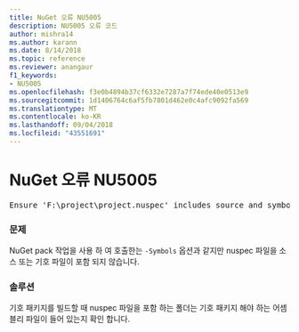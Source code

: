 ```yaml
---
title: NuGet 오류 NU5005
description: NU5005 오류 코드
author: mishra14
ms.author: karann
ms.date: 8/14/2018
ms.topic: reference
ms.reviewer: anangaur
f1_keywords:
- NU5005
ms.openlocfilehash: f3e0b4894b37cf6332e7287a7f74ede40e0513e9
ms.sourcegitcommit: 1d1406764c6af5fb7801d462e0c4afc9092fa569
ms.translationtype: MT
ms.contentlocale: ko-KR
ms.lasthandoff: 09/04/2018
ms.locfileid: "43551691"
---
```

# <a name="nuget-error-nu5005"></a>NuGet 오류 NU5005
<pre>Ensure 'F:\project\project.nuspec' includes source and symbol files. For help on building symbols package, visit http://docs.nuget.org/.</pre>

### <a name="issue"></a>문제

NuGet pack 작업을 사용 하 여 호출한는 `-Symbols` 옵션과 같지만 nuspec 파일을 소스 또는 기호 파일이 포함 되지 않습니다.


### <a name="solution"></a>솔루션

기호 패키지를 빌드할 때 nuspec 파일을 포함 하는 폴더는 기호 패키지 해야 하는 어셈블리 파일이 들어 있는지 확인 합니다.

